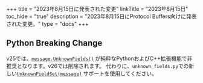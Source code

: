 
+++
title = "2023年8月15日に発表された変更"
linkTitle = "2023年8月15日"
toc_hide = "true"
description = "2023年8月15日にProtocol Buffers向けに発表された変更。"
type = "docs"
+++

## Python Breaking Change

v25では、[`message.UnknownFields()`](https://googleapis.dev/python/protobuf/latest/google/protobuf/message.html#google.protobuf.message.Message.UnknownFields) が純粋なPythonおよびC++拡張機能で非推奨となります。v26では削除されます。
代わりに、`unknown_fields.py`での新しい[`UnknownFieldSet(message)`](https://googleapis.dev/python/protobuf/latest/google/protobuf/unknown_fields.html) サポートを使用してください。
